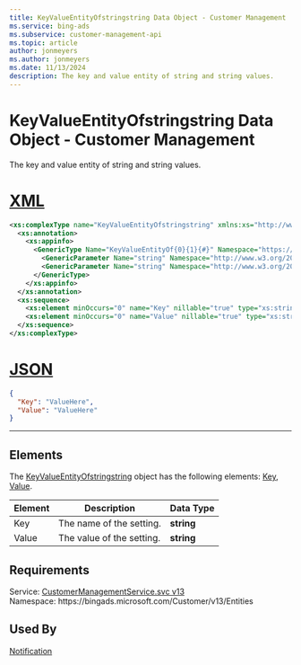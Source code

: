 ```yaml
---
title: KeyValueEntityOfstringstring Data Object - Customer Management
ms.service: bing-ads
ms.subservice: customer-management-api
ms.topic: article
author: jonmeyers
ms.author: jonmeyers
ms.date: 11/13/2024
description: The key and value entity of string and string values.
---
```

# KeyValueEntityOfstringstring Data Object - Customer Management
The key and value entity of string and string values.

# [XML](#tab/xml)

```xml
<xs:complexType name="KeyValueEntityOfstringstring" xmlns:xs="http://www.w3.org/2001/XMLSchema">
  <xs:annotation>
    <xs:appinfo>
      <GenericType Name="KeyValueEntityOf{0}{1}{#}" Namespace="https://bingads.microsoft.com/Customer/v13/Entities" xmlns="http://schemas.microsoft.com/2003/10/Serialization/">
        <GenericParameter Name="string" Namespace="http://www.w3.org/2001/XMLSchema" />
        <GenericParameter Name="string" Namespace="http://www.w3.org/2001/XMLSchema" />
      </GenericType>
    </xs:appinfo>
  </xs:annotation>
  <xs:sequence>
    <xs:element minOccurs="0" name="Key" nillable="true" type="xs:string" />
    <xs:element minOccurs="0" name="Value" nillable="true" type="xs:string" />
  </xs:sequence>
</xs:complexType>
```

# [JSON](#tab/json)

```json
{
  "Key": "ValueHere",
  "Value": "ValueHere"
}
```

-----

## <a name="elements"></a>Elements

The [KeyValueEntityOfstringstring](keyvalueentityofstringstring.md) object has the following elements: [Key](#key), [Value](#value).

|Element|Description|Data Type|
|-----------|---------------|-------------|
|<a name="key"></a>Key|The name of the setting.|**string**|
|<a name="value"></a>Value|The value of the setting.|**string**|

## Requirements
Service: [CustomerManagementService.svc v13](https://clientcenter.api.bingads.microsoft.com/Api/CustomerManagement/v13/CustomerManagementService.svc)  
Namespace: https\://bingads.microsoft.com/Customer/v13/Entities  

## Used By
[Notification](notification.md)  
